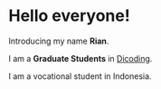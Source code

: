 # Hello everyone!


Introducing my name **Rian**.<br>


I am a **Graduate Students** in [Dicoding](https://www.dicoding.com/).


I am a vocational student in Indonesia.

